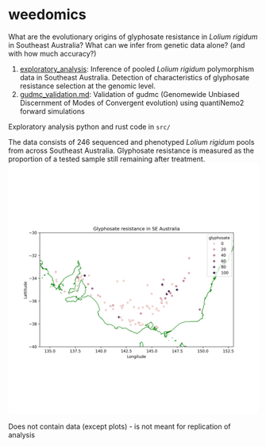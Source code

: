 # weedomics
What are the evolutionary origins of glyphosate resistance in *Lolium rigidum* in Southeast Australia? What can we infer from genetic data alone? (and with how much accuracy?)
1. [exploratory_analysis](exploratory_analysis.md): Inference of pooled *Lolium rigidum* polymorphism data in Southeast Australia. Detection of characteristics of glyphosate resistance selection at the genomic level.
2. [gudmc_validation.md](gudmc_validation.md): Validation of gudmc (Genomewide Unbiased Discernment of Modes of Convergent evolution) using quantiNemo2 forward simulations

Exploratory analysis python and rust code in `src/`

The data consists of 246 sequenced and phenotyped *Lolium rigidum* pools from across Southeast Australia. Glyphosate resistance is measured as the proportion of a tested sample still remaining after treatment.
![map](https://github.com/cjdjpj/weedomics/blob/main/figures/map.png)

Does not contain data (except plots) - is not meant for replication of analysis